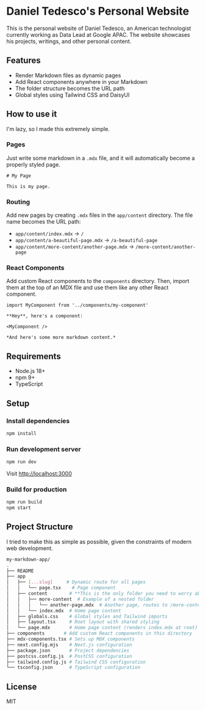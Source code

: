 # Daniel Tedesco's Personal Website

This is the personal website of Daniel Tedesco, an American technologist currently working as Data Lead at Google APAC. The website showcases his projects, writings, and other personal content.

## Features

- Render Markdown files as dynamic pages
- Add React components anywhere in your Markdown
- The folder structure becomes the URL path
- Global styles using Tailwind CSS and DaisyUI

## How to use it

I'm lazy, so I made this extremely simple.

### Pages

Just write some markdown in a `.mdx` file, and it will automatically become a properly styled page.

```mdx
# My Page

This is my page.
```

### Routing

Add new pages by creating `.mdx` files in the `app/content` directory. The file name becomes the URL path:

- `app/content/index.mdx` → `/`
- `app/content/a-beautiful-page.mdx` → `/a-beautiful-page`
- `app/content/more-content/another-page.mdx` → `/more-content/another-page`

### React Components

Add custom React components to the `components` directory. Then, import them at the top of an MDX file and use them like any other React component.

```mdx
import MyComponent from '../components/my-component'

**Hey**, here's a component:

<MyComponent />

*And here's some more markdown content.*
```

## Requirements

- Node.js 18+
- npm 9+
- TypeScript

## Setup

### Install dependencies

```bash
npm install
```

### Run development server

```bash
npm run dev
```

Visit <http://localhost:3000>

### Build for production

```bash
npm run build
npm start
```

## Project Structure

I tried to make this as simple as possible, given the constraints of modern web development.

```bash
my-markdown-app/
.
├── README
├── app
│   ├── [...slug]     # Dynamic route for all pages
│   │   └── page.tsx    # Page component
│   ├── content        # **This is the only folder you need to worry about.**
│   │   ├── more-content  # Example of a nested folder
│   │   │   └── another-page.mdx  # Another page, routes to /more-content/another-page
│   │   └── index.mdx  # Home page content
│   ├── globals.css    # Global styles and Tailwind imports
│   ├── layout.tsx     # Root layout with shared styling
│   └── page.mdx       # Home page content (renders index.mdx at root)
├── components       # Add custom React components in this directory
├── mdx-components.tsx # Sets up MDX components
├── next.config.mjs    # Next.js configuration  
├── package.json       # Project dependencies
├── postcss.config.js  # PostCSS configuration
├── tailwind.config.js # Tailwind CSS configuration
└── tsconfig.json      # TypeScript configuration
```

## License

MIT
